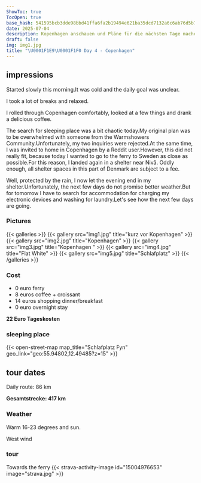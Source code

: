 ```yaml
---
ShowToc: true
TocOpen: true
base_hash: 541595bcb3dde98bbd41ffa6fa2b19494e621ba35dcd7132a6c6ab76d5b75bc8
date: 2025-07-04
description: Kopenhagen anschauen und Pläne für die nächsten Tage machen
draft: false
img: img1.jpg
title: "\U0001F1E9\U0001F1F0 Day 4 - Copenhagen"
---
```


## impressions
Started slowly this morning.It was cold and the daily goal was unclear.

I took a lot of breaks and relaxed.

I rolled through Copenhagen comfortably, looked at a few things and drank a delicious coffee.

The search for sleeping place was a bit chaotic today.My original plan was to be overwhelmed with someone from the Warmshowers Community.Unfortunately, my two inquiries were rejected.At the same time, I was invited to home in Copenhagen by a Reddit user.However, this did not really fit, because today I wanted to go to the ferry to Sweden as close as possible.For this reason, I landed again in a shelter near Nivå.
Oddly enough, all shelter spaces in this part of Denmark are subject to a fee.

Well, protected by the rain, I now let the evening end in my shelter.Unfortunately, the next few days do not promise better weather.But for tomorrow I have to search for accommodation for charging my electronic devices and washing for laundry.Let's see how the next few days are going.
### Pictures
{{< galleries >}}
{{< gallery src="img1.jpg" title="kurz vor Kopenhagen" >}}
{{< gallery src="img2.jpg" title="Kopenhagen" >}}
{{< gallery src="img3.jpg" title="Kopenhagen " >}}
{{< gallery src="img4.jpg" title="Flat White" >}}
{{< gallery src="img5.jpg" title="Schlafplatz" >}}
{{< /galleries >}}

### Cost
- 0 euro ferry
- 8 euros coffee + croissant
- 14 euros shopping dinner/breakfast
- 0 euro overnight stay

**22 Euro Tageskosten**

### sleeping place


{{< open-street-map map_title="Schlafplatz Fyn" geo_link="geo:55.94802,12.49485?z=15" >}}

## tour dates
Daily route: 86 km

**Gesamtstrecke: 417 km**

### Weather
Warm 16-23 degrees and sun.

West wind

### tour
Towards the ferry
{{< strava-activity-image id="15004976653" image="strava.jpg" >}}
